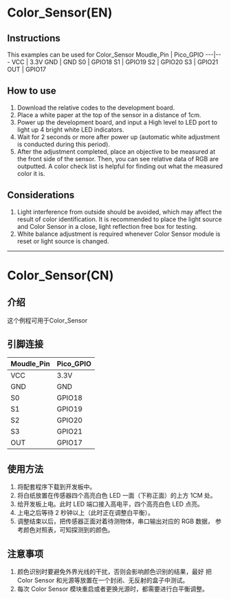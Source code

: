 # Color_Sensor(EN)
## Instructions
This examples can be used for Color_Sensor
Moudle_Pin | Pico_GPIO
---|---
VCC | 3.3V
GND | GND
S0 | GPIO18
S1 | GPIO19
S2 | GPIO20
S3 | GPIO21
OUT | GPIO17
## How to use
1. Download the relative codes to the development board.
2. Place a white paper at the top of the sensor in a distance of 1cm.
3. Power up the development board, and input a High level to LED port to
light up 4 bright white LED indicators.
4. Wait for 2 seconds or more after power up (automatic white adjustment
is conducted during this period).
5. After the adjustment completed, place an objective to be measured at
the front side of the sensor. Then, you can see relative data of RGB are
outputted. A color check list is helpful for finding out what the measured
color it is.
## Considerations
1. Light interference from outside should be avoided, which may affect
the result of color identification. It is recommended to place the light
source and Color Sensor in a close, light reflection free box for testing.
2. White balance adjustment is required whenever Color Sensor module
is reset or light source is changed.

---

# Color_Sensor(CN)
## 介绍
这个例程可用于Color_Sensor
## 引脚连接
Moudle_Pin | Pico_GPIO
---|---
VCC | 3.3V
GND | GND
S0 | GPIO18
S1 | GPIO19
S2 | GPIO20
S3 | GPIO21
OUT | GPIO17
## 使用方法
1. 将配套程序下载到开发板中。
2. 将白纸放置在传感器四个高亮白色 LED 一面（下称正面）的上方 1CM 处。
3. 给开发板上电。此时 LED 端口接入高电平，四个高亮白色 LED 点亮。
4. 上电之后等待 2 秒钟以上（此时正在调整白平衡）。
5. 调整结束以后，把传感器正面对着待测物体，串口输出对应的 RGB 数据，
参考颜色对照表，可知探测到的颜色。
## 注意事项
1. 颜色识别时要避免外界光线的干扰，否则会影响颜色识别的结果，最好
把 Color Sensor 和光源等放置在一个封闭、无反射的盒子中测试。
2. 每次 Color Sensor 模块重启或者更换光源时，都需要进行白平衡调整。
